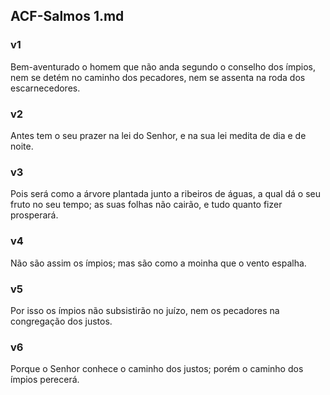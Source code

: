 ## ACF-Salmos 1.md
### v1
 Bem-aventurado o homem que não anda segundo o conselho dos ímpios, nem se detém no caminho dos pecadores, nem se assenta na roda dos escarnecedores.
### v2
 Antes tem o seu prazer na lei do Senhor, e na sua lei medita de dia e de noite.
### v3
 Pois será como a árvore plantada junto a ribeiros de águas, a qual dá o seu fruto no seu tempo; as suas folhas não cairão, e tudo quanto fizer prosperará.
### v4
 Não são assim os ímpios; mas são como a moinha que o vento espalha.
### v5
 Por isso os ímpios não subsistirão no juízo, nem os pecadores na congregação dos justos.
### v6
 Porque o Senhor conhece o caminho dos justos; porém o caminho dos ímpios perecerá.
